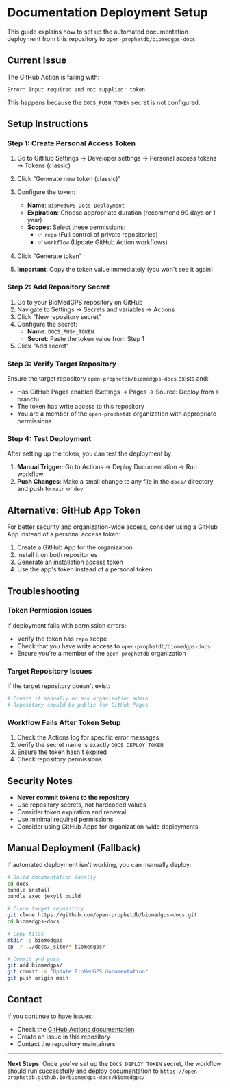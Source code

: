 # Documentation Deployment Setup

This guide explains how to set up the automated documentation deployment from this repository to `open-prophetdb/biomedgps-docs`.

## Current Issue

The GitHub Action is failing with:
```
Error: Input required and not supplied: token
```

This happens because the `DOCS_PUSH_TOKEN` secret is not configured.

## Setup Instructions

### Step 1: Create Personal Access Token

1. Go to GitHub Settings → Developer settings → Personal access tokens → Tokens (classic)
2. Click "Generate new token (classic)"
3. Configure the token:
   - **Name**: `BioMedGPS Docs Deployment`
   - **Expiration**: Choose appropriate duration (recommend 90 days or 1 year)
   - **Scopes**: Select these permissions:
     - ✅ `repo` (Full control of private repositories)
     - ✅ `workflow` (Update GitHub Action workflows)

4. Click "Generate token"
5. **Important**: Copy the token value immediately (you won't see it again)

### Step 2: Add Repository Secret

1. Go to your BioMedGPS repository on GitHub
2. Navigate to Settings → Secrets and variables → Actions
3. Click "New repository secret"
4. Configure the secret:
   - **Name**: `DOCS_PUSH_TOKEN`
   - **Secret**: Paste the token value from Step 1
5. Click "Add secret"

### Step 3: Verify Target Repository

Ensure the target repository `open-prophetdb/biomedgps-docs` exists and:
- Has GitHub Pages enabled (Settings → Pages → Source: Deploy from a branch)
- The token has write access to this repository
- You are a member of the `open-prophetdb` organization with appropriate permissions

### Step 4: Test Deployment

After setting up the token, you can test the deployment by:

1. **Manual Trigger**: Go to Actions → Deploy Documentation → Run workflow
2. **Push Changes**: Make a small change to any file in the `docs/` directory and push to `main` or `dev`

## Alternative: GitHub App Token

For better security and organization-wide access, consider using a GitHub App instead of a personal access token:

1. Create a GitHub App for the organization
2. Install it on both repositories
3. Generate an installation access token
4. Use the app's token instead of a personal token

## Troubleshooting

### Token Permission Issues
If deployment fails with permission errors:
- Verify the token has `repo` scope
- Check that you have write access to `open-prophetdb/biomedgps-docs`
- Ensure you're a member of the `open-prophetdb` organization

### Target Repository Issues
If the target repository doesn't exist:
```bash
# Create it manually or ask organization admin
# Repository should be public for GitHub Pages
```

### Workflow Fails After Token Setup
1. Check the Actions log for specific error messages
2. Verify the secret name is exactly `DOCS_DEPLOY_TOKEN`
3. Ensure the token hasn't expired
4. Check repository permissions

## Security Notes

- **Never commit tokens to the repository**
- Use repository secrets, not hardcoded values
- Consider token expiration and renewal
- Use minimal required permissions
- Consider using GitHub Apps for organization-wide deployments

## Manual Deployment (Fallback)

If automated deployment isn't working, you can manually deploy:

```bash
# Build documentation locally
cd docs
bundle install
bundle exec jekyll build

# Clone target repository
git clone https://github.com/open-prophetdb/biomedgps-docs.git
cd biomedgps-docs

# Copy files
mkdir -p biomedgps
cp -r ../docs/_site/* biomedgps/

# Commit and push
git add biomedgps/
git commit -m "Update BioMedGPS documentation"
git push origin main
```

## Contact

If you continue to have issues:
- Check the [GitHub Actions documentation](https://docs.github.com/en/actions)
- Create an issue in this repository
- Contact the repository maintainers

---

**Next Steps**: Once you've set up the `DOCS_DEPLOY_TOKEN` secret, the workflow should run successfully and deploy documentation to `https://open-prophetdb.github.io/biomedgps-docs/biomedgps/`